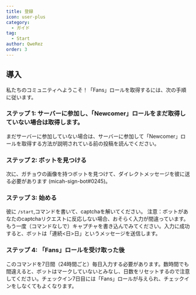 ```yaml
---
title: 登録
icon: user-plus
category:
  - ガイド
tag:
  - Start
author: QweRez
order: 3
---
```


## 導入

私たちのコミュニティへようこそ！「Fans」ロールを取得するには、次の手順に従います。

### ステップ 1: サーバーに参加し、「Newcomer」ロールをまだ取得していない場合は取得します。

まだサーバーに参加していない場合は、サーバーに参加して「Newcomer」ロールを取得する方法が説明されている前の投稿を読んでください。

### ステップ 2: ボットを見つける

次に、ガチョウの画像を持つボットを見つけて、ダイレクトメッセージを彼に送る必要があります (micah-sign-bot#0245)。

### ステップ 3: 始める

彼に `/start`,コマンドを書いて、captchaを解いてください。 注意：ボットがあなたのcaptchaリクエストに反応しない場合、おそらく入力が間違っています。もう一度（コマンドなしで）キャプチャを書き込んでみてください。入力に成功すると、ボットは「連続<日>日」というメッセージを送信します。

### ステップ 4: 「Fans」ロールを受け取った後

このコマンドを7日間（24時間ごと）毎日入力する必要があります。数時間でも間違えると、ボットはマークしていないとみなし、日数をリセットするので注意してください。チェックイン7日目には「Fans」ロールが与えられ、チェックインをしなくてもよくなります。